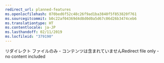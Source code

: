 ```yaml
---
redirect_url: planned-features
ms.openlocfilehash: 070bed6f52c48c26f9ad1ba3840f5f853820f761
ms.sourcegitcommit: b0c22af04369d4d8d0d0a5d67c06d26b3474ceb6
ms.translationtype: HT
ms.contentlocale: ja-JP
ms.lasthandoff: 02/11/2019
ms.locfileid: "379190"
---
```

<span data-ttu-id="78287-101">リダイレクト ファイルのみ - コンテンツは含まれていません</span><span class="sxs-lookup"><span data-stu-id="78287-101">Redirect file only - no content included</span></span>